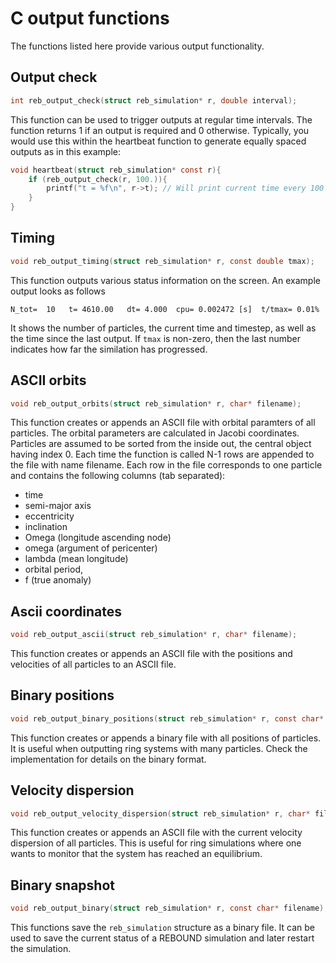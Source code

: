 # C output functions

The functions listed here provide various output functionality. 

## Output check

```c
int reb_output_check(struct reb_simulation* r, double interval);
```

This function can be used to trigger outputs at regular time intervals.
The function returns 1 if an output is required and 0 otherwise.
Typically, you would use this within the heartbeat function to generate equally spaced outputs as in this example:

```c
void heartbeat(struct reb_simulation* const r){
    if (reb_output_check(r, 100.)){
        printf("t = %f\n", r->t); // Will print current time every 100 time units.
    }
}
```

## Timing

```c
void reb_output_timing(struct reb_simulation* r, const double tmax);
```

This function outputs various status information on the screen. An example output looks as follows

```
N_tot=  10   t= 4610.00   dt= 4.000  cpu= 0.002472 [s]  t/tmax= 0.01%
```

It shows the number of particles, the current time and timestep, as well as the time since the last output. If `tmax` is non-zero, then the last number indicates how far the similation has progressed. 

## ASCII orbits 
```c
void reb_output_orbits(struct reb_simulation* r, char* filename);
```
This function creates or appends an ASCII file with orbital paramters of all particles.
The orbital parameters are calculated in Jacobi coordinates.
Particles are assumed to be sorted from the inside out, the central object having index 0. 
Each time the function is called N-1 rows are appended to the file with name filename.
Each row in the file corresponds to one particle and contains the following columns (tab separated):

 - time
 - semi-major axis
 - eccentricity
 - inclination
 - Omega (longitude ascending node)
 - omega (argument of pericenter)
 - lambda (mean longitude)
 - orbital period,
 - f (true anomaly) 

## Ascii coordinates
```c
void reb_output_ascii(struct reb_simulation* r, char* filename);
```
This function creates or appends an ASCII file with the positions and velocities of all particles to an ASCII file.

## Binary positions
```c
void reb_output_binary_positions(struct reb_simulation* r, const char* filename);
```
This function creates or appends a binary file with all positions of particles. 
It is useful when outputting ring systems with many particles. 
Check the implementation for details on the binary format. 

## Velocity dispersion
```c
void reb_output_velocity_dispersion(struct reb_simulation* r, char* filename);
```
This function creates or appends an ASCII file with the current velocity dispersion of all particles. 
This is useful for ring simulations where one wants to monitor that the system has reached an equilibrium.

## Binary snapshot
```c
void reb_output_binary(struct reb_simulation* r, const char* filename);
```

This functions save the `reb_simulation` structure as a binary file.
It can be used to save the current status of a REBOUND simulation and later restart the simulation.


